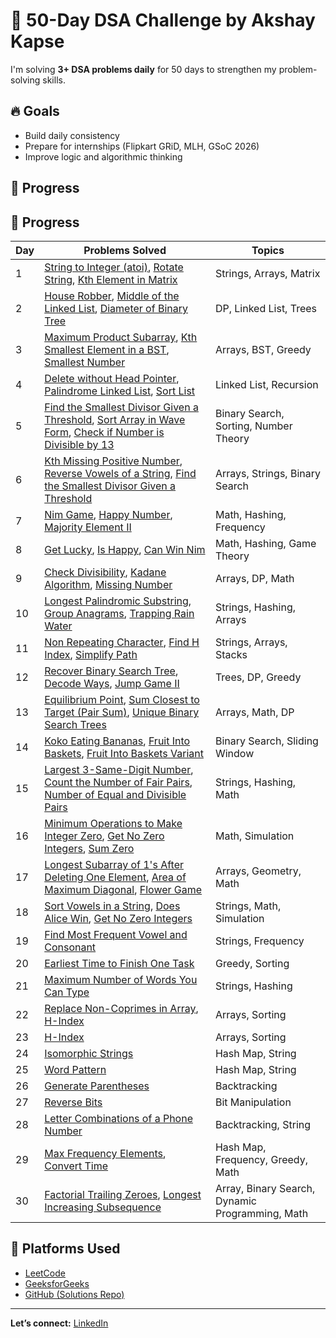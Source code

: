 # 🚀 50-Day DSA Challenge by Akshay Kapse

I'm solving **3+ DSA problems daily** for 50 days to strengthen my problem-solving skills.

## 🔥 Goals
- Build daily consistency
- Prepare for internships (Flipkart GRiD, MLH, GSoC 2026)
- Improve logic and algorithmic thinking

## 📅 Progress


## 📅 Progress

| Day | Problems Solved                                                                 | Topics                      |
|-----|----------------------------------------------------------------------------------|-----------------------------|
| 1   | [String to Integer (atoi)](https://github.com/Akshay-kapse/50-Day-DSA-Questions/blob/main/Day%20-%2001%20/string-to-integer-atoi.js), [Rotate String](https://github.com/Akshay-kapse/50-Day-DSA-Questions/blob/main/Day%20-%2001%20/rotate-string.js), [Kth Element in Matrix](https://github.com/Akshay-kapse/50-Day-DSA-Questions/blob/main/Day%20-%2001%20/kth-element-in-matrix.js) | Strings, Arrays, Matrix     |
| 2   | [House Robber](https://github.com/Akshay-kapse/50-Day-DSA-Questions/blob/main/Day%20-%2002%20/house-robber.js), [Middle of the Linked List](https://github.com/Akshay-kapse/50-Day-DSA-Questions/blob/main/Day%20-%2002%20/middle-of-the-linked-list.js), [Diameter of Binary Tree](https://github.com/Akshay-kapse/50-Day-DSA-Questions/blob/main/Day%20-%2002%20/diameter-of-binary-tree.js) | DP, Linked List, Trees  |
| 3   | [Maximum Product Subarray](https://github.com/Akshay-kapse/50-Day-DSA-Questions/blob/main/Day-03/maximum-product-subarray.js), [Kth Smallest Element in a BST](https://github.com/Akshay-kapse/50-Day-DSA-Questions/blob/main/Day-03/kth-smallest-element-in-a-bst.js), [Smallest Number](https://github.com/Akshay-kapse/50-Day-DSA-Questions/blob/main/Day-03/smallest-number.js) | Arrays, BST, Greedy         |
| 4   | [Delete without Head Pointer](https://github.com/Akshay-kapse/50-Day-DSA-Questions/blob/main/Day-04/delete-without-head-pointer.js), [Palindrome Linked List](https://github.com/Akshay-kapse/50-Day-DSA-Questions/blob/main/Day-04/palindrome-linked-list.js), [Sort List](https://github.com/Akshay-kapse/50-Day-DSA-Questions/blob/main/Day-04/sort-list.js) | Linked List, Recursion      |
| 5   | [Find the Smallest Divisor Given a Threshold](https://github.com/Akshay-kapse/50-Day-DSA-Questions/blob/main/Day-05/find-the-smallest-divisor-given-a-threshold.js), [Sort Array in Wave Form](https://github.com/Akshay-kapse/50-Day-DSA-Questions/blob/main/Day-05/sort-array-in-wave-form.js), [Check if Number is Divisible by 13](https://github.com/Akshay-kapse/50-Day-DSA-Questions/blob/main/Day-05/check-if-number-is-divisible-by-13.js) | Binary Search, Sorting, Number Theory |
| 6   | [Kth Missing Positive Number](https://github.com/Akshay-kapse/50-Day-DSA-Questions/blob/main/Day-06/kth-missing-positive-number.js), [Reverse Vowels of a String](https://github.com/Akshay-kapse/50-Day-DSA-Questions/blob/main/Day-06/reverse-vowels-of-a-string.js), [Find the Smallest Divisor Given a Threshold](https://github.com/Akshay-kapse/50-Day-DSA-Questions/blob/main/Day-06/find-the-smallest-divisor-given-a-threshold.js) | Arrays, Strings, Binary Search |
| 7   | [Nim Game](https://github.com/Akshay-kapse/50-Day-DSA-Questions/blob/main/Day-07/nim-game.js), [Happy Number](https://github.com/Akshay-kapse/50-Day-DSA-Questions/blob/main/Day-07/happy-number.js), [Majority Element II](https://github.com/Akshay-kapse/50-Day-DSA-Questions/blob/main/Day-07/majority-element-ii.js) | Math, Hashing, Frequency |
| 8   | [Get Lucky](https://github.com/Akshay-kapse/50-Day-DSA-Questions/blob/main/Day-08/get-lucky.js), [Is Happy](https://github.com/Akshay-kapse/50-Day-DSA-Questions/blob/main/Day-08/is-happy.js), [Can Win Nim](https://github.com/Akshay-kapse/50-Day-DSA-Questions/blob/main/Day-08/can-win-nim.js) | Math, Hashing, Game Theory |
| 9   | [Check Divisibility](https://github.com/Akshay-kapse/50-Day-DSA-Questions/blob/main/Day-09/check-divisibility.js), [Kadane Algorithm](https://github.com/Akshay-kapse/50-Day-DSA-Questions/blob/main/Day-09/kadane-algorithm.js), [Missing Number](https://github.com/Akshay-kapse/50-Day-DSA-Questions/blob/main/Day-09/missing-number.js) | Arrays, DP, Math |
| 10  | [Longest Palindromic Substring](https://github.com/Akshay-kapse/50-Day-DSA-Questions/blob/main/Day-10/longest-palindromic-substring.js), [Group Anagrams](https://github.com/Akshay-kapse/50-Day-DSA-Questions/blob/main/Day-10/group-anagrams.js), [Trapping Rain Water](https://github.com/Akshay-kapse/50-Day-DSA-Questions/blob/main/Day-10/trapping-rain-water.js) | Strings, Hashing, Arrays |
| 11  | [Non Repeating Character](https://github.com/Akshay-kapse/50-Day-DSA-Questions/blob/main/Day-11/non-repeating-character.js), [Find H Index](https://github.com/Akshay-kapse/50-Day-DSA-Questions/blob/main/Day-11/find-h-index.js), [Simplify Path](https://github.com/Akshay-kapse/50-Day-DSA-Questions/blob/main/Day-11/simplify-path.js) | Strings, Arrays, Stacks |
| 12  | [Recover Binary Search Tree](https://github.com/Akshay-kapse/50-Day-DSA-Questions/blob/main/Day-12/recover-binary-search-tree.js), [Decode Ways](https://github.com/Akshay-kapse/50-Day-DSA-Questions/blob/main/Day-12/decode-ways.js), [Jump Game II](https://github.com/Akshay-kapse/50-Day-DSA-Questions/blob/main/Day-12/jump-game-ii.js) | Trees, DP, Greedy |
| 13  | [Equilibrium Point](https://github.com/Akshay-kapse/50-Day-DSA-Questions/blob/main/Day-13/equilibrium-point.js), [Sum Closest to Target (Pair Sum)](https://github.com/Akshay-kapse/50-Day-DSA-Questions/blob/main/Day-13/sum-closest-to-target.js), [Unique Binary Search Trees](https://github.com/Akshay-kapse/50-Day-DSA-Questions/blob/main/Day-13/unique-binary-search-trees.js) | Arrays, Math, DP |
| 14  | [Koko Eating Bananas](https://github.com/Akshay-kapse/50-Day-DSA-Questions/blob/main/Day-14/koko-eating-bananas.js), [Fruit Into Baskets](https://github.com/Akshay-kapse/50-Day-DSA-Questions/blob/main/Day-14/fruit-into-baskets.js), [Fruit Into Baskets Variant](https://github.com/Akshay-kapse/50-Day-DSA-Questions/blob/main/Day-14/fruit-into-baskets-variant.js) | Binary Search, Sliding Window |
| 15  | [Largest 3-Same-Digit Number](https://github.com/Akshay-kapse/50-Day-DSA-Questions/blob/main/Day-15/largest-3-same-digit-number.js), [Count the Number of Fair Pairs](https://github.com/Akshay-kapse/50-Day-DSA-Questions/blob/main/Day-15/count-the-number-of-fair-pairs.js), [Number of Equal and Divisible Pairs](https://github.com/Akshay-kapse/50-Day-DSA-Questions/blob/main/Day-15/number-of-equal-and-divisible-pairs.js) | Strings, Hashing, Math |
| 16  | [Minimum Operations to Make Integer Zero](https://github.com/Akshay-kapse/50-Day-DSA-Questions/blob/main/Day-16/minimum-operations-to-make-integer-zero.js), [Get No Zero Integers](https://github.com/Akshay-kapse/50-Day-DSA-Questions/blob/main/Day-16/get-no-zero-integers.js), [Sum Zero](https://github.com/Akshay-kapse/50-Day-DSA-Questions/blob/main/Day-16/sum-zero.js) | Math, Simulation |
| 17  | [Longest Subarray of 1's After Deleting One Element](https://github.com/Akshay-kapse/50-Day-DSA-Questions/blob/main/Day-17/longest-subarray.js), [Area of Maximum Diagonal](https://github.com/Akshay-kapse/50-Day-DSA-Questions/blob/main/Day-17/area-of-max-diagonal.js), [Flower Game](https://github.com/Akshay-kapse/50-Day-DSA-Questions/blob/main/Day-17/flower-game.js) | Arrays, Geometry, Math |
| 18  | [Sort Vowels in a String](https://github.com/Akshay-kapse/50-Day-DSA-Questions/blob/main/Day-18/sort-vowels-in-a-string.js), [Does Alice Win](https://github.com/Akshay-kapse/50-Day-DSA-Questions/blob/main/Day-18/does-alice-win.js), [Get No Zero Integers](https://github.com/Akshay-kapse/50-Day-DSA-Questions/blob/main/Day-18/get-no-zero-integers.js) | Strings, Math, Simulation |
| 19  | [Find Most Frequent Vowel and Consonant](https://github.com/Akshay-kapse/50-Day-DSA-Questions/blob/main/Day-19/find-most-frequent-vowel-and-consonant.js) | Strings, Frequency |
| 20  | [Earliest Time to Finish One Task](https://github.com/Akshay-kapse/50-Day-DSA-Questions/blob/main/Day-20/earliest-time-to-finish-one-task.js) | Greedy, Sorting |
| 21  | [Maximum Number of Words You Can Type](https://github.com/Akshay-kapse/50-Day-DSA-Questions/blob/main/Day-21/maximum-number-of-words-you-can-type.js) | Strings, Hashing |
| 22  | [Replace Non-Coprimes in Array](https://github.com/Akshay-kapse/50-Day-DSA-Questions/blob/main/Day-22/replace-non-coprimes-in-array.js), [H-Index](https://github.com/Akshay-kapse/50-Day-DSA-Questions/blob/main/Day-22/h-index.js) | Arrays, Sorting |
| 23  | [H-Index](https://github.com/Akshay-kapse/50-Day-DSA-Questions/blob/main/Day-23/h-index.js) | Arrays, Sorting |
| 24  | [Isomorphic Strings](https://github.com/Akshay-kapse/50-Day-DSA-Questions/blob/main/Day-24/isomorphic-strings.js) | Hash Map, String |
| 25  | [Word Pattern](https://github.com/Akshay-kapse/50-Day-DSA-Questions/blob/main/Day-25/word-pattern.js) | Hash Map, String |
| 26  | [Generate Parentheses](https://github.com/Akshay-kapse/50-Day-DSA-Questions/blob/main/Day-26/generate-parentheses.js) | Backtracking |
| 27  | [Reverse Bits](https://github.com/Akshay-kapse/50-Day-DSA-Questions/blob/main/Day-27/reverse-bits.js) | Bit Manipulation |
| 28  | [Letter Combinations of a Phone Number](https://github.com/Akshay-kapse/50-Day-DSA-Questions/blob/main/Day-28/letter-combinations-of-a-phone-number.js) | Backtracking, String |
| 29  | [Max Frequency Elements](https://github.com/Akshay-kapse/50-Day-DSA-Questions/blob/main/Day-29/max-frequency-elements.js), [Convert Time](https://github.com/Akshay-kapse/50-Day-DSA-Questions/blob/main/Day-29/convert-time.js) | Hash Map, Frequency, Greedy, Math |
| 30  | [Factorial Trailing Zeroes](https://github.com/Akshay-kapse/50-Day-DSA-Questions/blob/main/Day-30/Factorial%20Trailing%20Zeroes), [Longest Increasing Subsequence](https://github.com/Akshay-kapse/50-Day-DSA-Questions/blob/main/Day-30/Longest%20Increasing%20Subsequence) | Array, Binary Search, Dynamic Programming, Math |






## 📌 Platforms Used
- [LeetCode](https://leetcode.com/u/Akshaykapse77/)
- [GeeksforGeeks](https://www.geeksforgeeks.org/user/akshaykdlb2/)
- [GitHub (Solutions Repo)](https://github.com/Akshaykdlb2/50-Days-DSA-Challenge)

---
**Let’s connect:** [LinkedIn](https://www.linkedin.com/in/akshay-kapse-481209328/)
